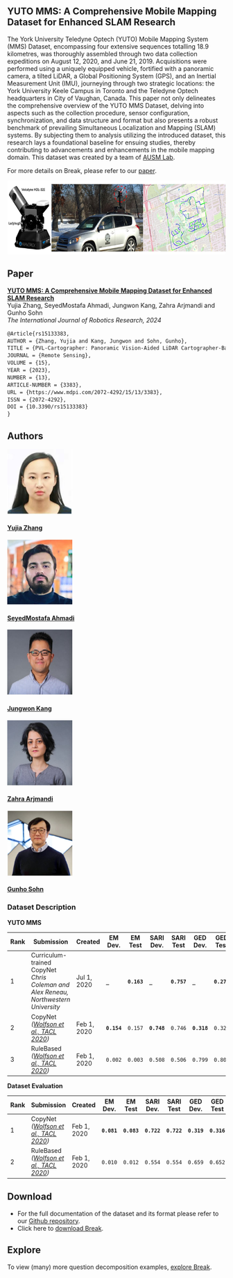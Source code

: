 ## **YUTO MMS: A Comprehensive Mobile Mapping Dataset for Enhanced SLAM Research**

The York University Teledyne Optech (YUTO) Mobile Mapping System (MMS) Dataset, encompassing four extensive sequences totalling 18.9 kilometres, was thoroughly assembled through two data collection expeditions on August 12,
2020, and June 21, 2019. Acquisitions were performed using a uniquely equipped vehicle, fortified with a panoramic camera, a tilted LiDAR, a Global Positioning System (GPS), and an Inertial Measurement Unit (IMU), journeying through
two strategic locations: the York University Keele Campus in Toronto and the Teledyne Optech headquarters in City of Vaughan, Canada. This paper not only delineates the comprehensive overview of the YUTO MMS Dataset, delving
into aspects such as the collection procedure, sensor configuration, synchronization, and data structure and format but also presents a robust benchmark of prevailing Simultaneous Localization and Mapping (SLAM) systems. By subjecting
them to analysis utilizing the introduced dataset, this research lays a foundational baseline for ensuing studies, thereby contributing to advancements and enhancements in the mobile mapping domain.
This dataset was created by a team of [AUSM Lab](https://gunhosohn.me/).


For more details on Break, please refer to our [paper](#paper).  

<center>
    <a href="https://github.com/yujiazhang777/yutomms.github.io/blob/main/images/maverick_route.jpg"> 
        <img src="images/maverick_route.jpg" height="170">
      </a>
</center>

## **Paper**

[**YUTO MMS: A Comprehensive Mobile Mapping Dataset for Enhanced SLAM Research**](https://www.researchgate.net/profile/Yujia-Zhang-29)  
Yujia Zhang, SeyedMostafa Ahmadi, Jungwon Kang, Zahra Arjmandi and Gunho Sohn  
*The International Journal of Robotics Research, 2024*  

```markdown
@Article{rs15133383,
AUTHOR = {Zhang, Yujia and Kang, Jungwon and Sohn, Gunho},
TITLE = {PVL-Cartographer: Panoramic Vision-Aided LiDAR Cartographer-Based SLAM for Maverick Mobile Mapping System},
JOURNAL = {Remote Sensing},
VOLUME = {15},
YEAR = {2023},
NUMBER = {13},
ARTICLE-NUMBER = {3383},
URL = {https://www.mdpi.com/2072-4292/15/13/3383},
ISSN = {2072-4292},
DOI = {10.3390/rs15133383}
}
```

## **Authors**

<div>
<div class="card">
  <img src="images/authors/author_01.jpg" alt="Avatar" width="150" height="150">
  <div class="container">
    <a href="https://yujiazhang777.github.io/yutomms.github.io/">
    <h4><b>Yujia Zhang</b></h4>  
    </a>
  </div>
    
</div>
<div class="card">
  <img src="images/authors/author_02.jpg" alt="Avatar" width="150" height="150">
  <div class="container">
    <a href="https://gunhosohn.me/mostafa-ahmedi/">
    <h4><b>SeyedMostafa Ahmadi</b></h4>  
    </a>
  </div>
    
</div>
<div class="card">
  <img src="images/authors/author_03.jpg" alt="Avatar" width="150" height="150">
  <div class="container">
    <a href="https://gunhosohn.me/jungwon-kang/">
    <h4><b>Jungwon Kang</b></h4>
    </a>
  </div>
    
</div>
<div class="card">
  <img src="images/authors/author_04.jpg" alt="Avatar" width="150" height="150">
  <div class="container">
    <a href="https://gunhosohn.me/zahra-arjmandi/">
    <h4><b>Zahra Arjmandi</b></h4>  
    </a>
  </div>
    
</div>
<div class="card">
  <img src="images/authors/author_05.jpg" alt="Avatar" width="150" height="150">
  <div class="container">
    <a href="https://gunhosohn.me/"> 
    <h4><b>Gunho Sohn</b></h4>  
    </a>
  </div> 
</div>
</div>



### **Dataset Description**

**YUTO MMS**

Rank | Submission | Created | EM Dev. | EM Test | SARI Dev. | SARI Test | GED Dev. | GED Test 
------------ | ------------- | ------------- | ------------- | ------------- | ------------- | ------------- | ------------- | -------------
1 | Curriculum-trained CopyNet <br>*Chris Coleman and Alex Reneau,*<br>*Northwestern University* | Jul 1, 2020 | **`_`**  | **`0.163`** | **`_`**  | **`0.757`** | **`_`**  | **`0.271`** 
2 | CopyNet <br>*([Wolfson et al., TACL 2020](https://arxiv.org/abs/2001.11770v1))* | Feb 1, 2020 | **`0.154`**  | `0.157` | **`0.748`**  | `0.746` | **`0.318`**  | `0.322` 
3 | RuleBased <br>*([Wolfson et al., TACL 2020](https://arxiv.org/abs/2001.11770v1))* | Feb 1, 2020 | `0.002`  | `0.003` | `0.508`  | `0.506` | `0.799`  | `0.802`  


**Dataset Evaluation**

Rank | Submission | Created | EM Dev. | EM Test | SARI Dev. | SARI Test | GED Dev. | GED Test 
------------ | ------------- | ------------- | ------------- | ------------- | ------------- | ------------- | ------------- | -------------
1 | CopyNet <br>*([Wolfson et al., TACL 2020](https://arxiv.org/abs/2001.11770v1))* | Feb 1, 2020 | **`0.081`**  | **`0.083`** | **`0.722`**  | **`0.722`** | **`0.319`**  | **`0.316`** 
2 | RuleBased <br>*([Wolfson et al., TACL 2020](hhttps://arxiv.org/abs/2001.11770v1))* | Feb 1, 2020 | `0.010`  | `0.012` | `0.554`  | `0.554` | `0.659`  | `0.652`  


## **Download**

- For the full documentation of the dataset and its format please refer to our [Github repository](https://github.com/allenai/Break).  
- Click here to [download Break](https://github.com/allenai/Break/raw/master/break_dataset/Break-dataset.zip).

## **Explore**

To view (many) more question decomposition examples, [explore Break](/explore.md).

